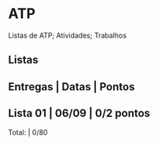 # ATP
Listas de ATP;
Atividades;
Trabalhos

Listas
----------------------------------------
Entregas    | Datas     | Pontos
----------------------------------------
Lista 01    | 06/09     | 0/2 pontos
----------------------------------------
Total:                  | 0/80

